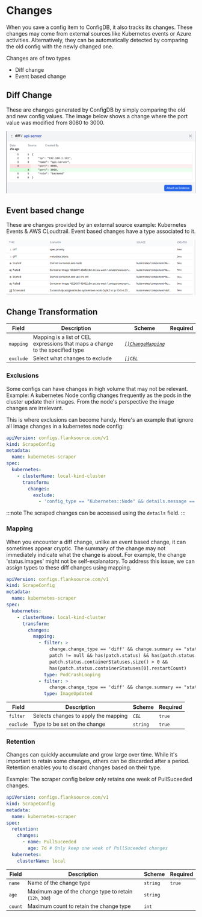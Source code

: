# Changes

When you save a config item to ConfigDB, it also tracks its changes. These changes may come from external sources like Kubernetes events or Azure activities. Alternatively, they can be automatically detected by comparing the old config with the newly changed one.

Changes are of two types

- Diff change
- Event based change

## Diff Change

These are changes generated by ConfigDB by simply comparing the old and new config values. The image below shows a change where the port value was modified from 8080 to 3000.

![Kubernetes Deployment Replica change](../../images/config-changes.png)

## Event based change

These are changes provided by an external source example: Kubernetes Events & AWS CLoudtrail. Event based changes have a type associated to it.

![Event based config changes of a Kubernetes Pod](../../images/event-based-config-changes.png)

## Change Transformation

| Field     | Description                                                                   | Scheme                                      | Required |
| --------- | ----------------------------------------------------------------------------- | ------------------------------------------- | -------- |
| `mapping` | Mapping is a list of CEL expressions that maps a change to the specified type | [_`[]ChangeMapping`_](#mapping)             |          |
| `exclude` | Select what changes to exclude                                                | <CommonLink to="cel">_`[]CEL`_</CommonLink> |          |

### Exclusions

Some configs can have changes in high volume that may not be relevant. Example: A kubernetes Node config changes frequently as the pods in the cluster update their images. From the node's perspective the image changes are irrelevant.

This is where exclusions can become handy. Here's an example that ignore all image changes in a kubernetes node config:

```yaml title="kubernetes-scraper.yaml"
apiVersion: configs.flanksource.com/v1
kind: ScrapeConfig
metadata:
  name: kubernetes-scraper
spec:
  kubernetes:
    - clusterName: local-kind-cluster
      transform:
        changes:
          exclude:
            - 'config_type == "Kubernetes::Node" && details.message == "status.images"'
```

:::note
The scraped changes can be accessed using the `details` field.
:::

### Mapping

When you encounter a diff change, unlike an event based change, it can sometimes appear cryptic. The summary of the change may not immediately indicate what the change is about. For example, the change 'status.images' might not be self-explanatory. To address this issue, we can assign types to these diff changes using mapping.

```yaml title="kubernetes-scraper.yaml"
apiVersion: configs.flanksource.com/v1
kind: ScrapeConfig
metadata:
  name: kubernetes-scraper
spec:
  kubernetes:
    - clusterName: local-kind-cluster
      transform:
        changes:
          mapping:
            - filter: >
                change.change_type == 'diff' && change.summary == "status.containerStatuses" &&
                patch != null && has(patch.status) && has(patch.status.containerStatuses) &&
                patch.status.containerStatuses.size() > 0 &&
                has(patch.status.containerStatuses[0].restartCount)
              type: PodCrashLooping
            - filter: >
                change.change_type == 'diff' && change.summary == "status.images" && config.kind == "Node"
              type: ImageUpdated
```

| Field     | Description                          | Scheme                                    | Required |
| --------- | ------------------------------------ | ----------------------------------------- | -------- |
| `filter`  | Selects changes to apply the mapping | <CommonLink to="cel">_`CEL`_</CommonLink> | `true`   |
| `exclude` | Type to be set on the change         | `string`                                  | `true`   |

### Retention

Changes can quickly accumulate and grow large over time. While it's important to retain some changes, others can be discarded after a period. Retention enables you to discard changes based on their type.

Example: The scraper config below only retains one week of PullSuceeded changes.

```yaml title="kubernetes-scraper.yaml"
apiVersion: configs.flanksource.com/v1
kind: ScrapeConfig
metadata:
  name: kubernetes-scraper
spec:
  retention:
    changes:
      - name: PullSuceeded
        age: 7d # Only keep one week of PullSuceeded changes
  kubernetes:
    clusterName: local
```

| Field   | Description                                             | Scheme   | Required |
| ------- | ------------------------------------------------------- | -------- | -------- |
| `name`  | Name of the change type                                 | `string` | `true`   |
| `age`   | Maximum age of the change type to retain (`12h`, `30d`) | `string` |          |
| `count` | Maximum count to retain the change type                 | `int`    |          |
